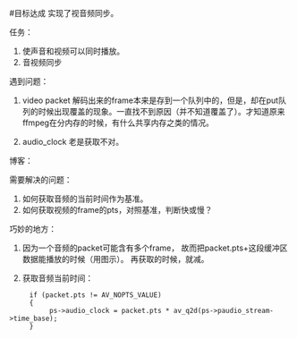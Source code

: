 #目标达成
实现了视音频同步。

任务：
1. 使声音和视频可以同时播放。
2. 音视频同步


遇到问题：
1. video packet 解码出来的frame本来是存到一个队列中的，但是，却在put队列的时候出现覆盖的现象。一直找不到原因（并不知道覆盖了）。才知道原来ffmpeg在分内存的时候，有什么共享内存之类的情况。

2. audio_clock 老是获取不对。

博客：

需要解决的问题：
1. 如何获取音频的当前时间作为基准。
2. 如何获取视频的frame的pts，对照基准，判断快或慢？


巧妙的地方：
1. 因为一个音频的packet可能含有多个frame，
	故而把packet.pts+这段缓冲区数据能播放的时候（用图示）。
	再获取的时候，就减。
	
	
	
	
	
1. 获取音频当前时间：
```
     if (packet.pts != AV_NOPTS_VALUE)
     {
          ps->audio_clock = packet.pts * av_q2d(ps->paudio_stream->time_base);
     }
```
